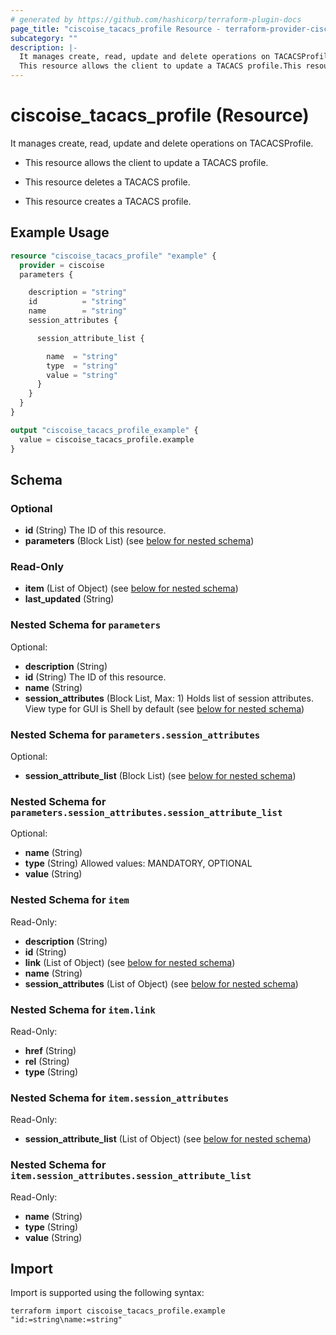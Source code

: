 ```yaml
---
# generated by https://github.com/hashicorp/terraform-plugin-docs
page_title: "ciscoise_tacacs_profile Resource - terraform-provider-ciscoise"
subcategory: ""
description: |-
  It manages create, read, update and delete operations on TACACSProfile.
  This resource allows the client to update a TACACS profile.This resource deletes a TACACS profile.This resource creates a TACACS profile.
---
```


# ciscoise_tacacs_profile (Resource)

It manages create, read, update and delete operations on TACACSProfile.

- This resource allows the client to update a TACACS profile.

- This resource deletes a TACACS profile.

- This resource creates a TACACS profile.

## Example Usage

```terraform
resource "ciscoise_tacacs_profile" "example" {
  provider = ciscoise
  parameters {

    description = "string"
    id          = "string"
    name        = "string"
    session_attributes {

      session_attribute_list {

        name  = "string"
        type  = "string"
        value = "string"
      }
    }
  }
}

output "ciscoise_tacacs_profile_example" {
  value = ciscoise_tacacs_profile.example
}
```

<!-- schema generated by tfplugindocs -->
## Schema

### Optional

- **id** (String) The ID of this resource.
- **parameters** (Block List) (see [below for nested schema](#nestedblock--parameters))

### Read-Only

- **item** (List of Object) (see [below for nested schema](#nestedatt--item))
- **last_updated** (String)

<a id="nestedblock--parameters"></a>
### Nested Schema for `parameters`

Optional:

- **description** (String)
- **id** (String) The ID of this resource.
- **name** (String)
- **session_attributes** (Block List, Max: 1) Holds list of session attributes. View type for GUI is Shell by default (see [below for nested schema](#nestedblock--parameters--session_attributes))

<a id="nestedblock--parameters--session_attributes"></a>
### Nested Schema for `parameters.session_attributes`

Optional:

- **session_attribute_list** (Block List) (see [below for nested schema](#nestedblock--parameters--session_attributes--session_attribute_list))

<a id="nestedblock--parameters--session_attributes--session_attribute_list"></a>
### Nested Schema for `parameters.session_attributes.session_attribute_list`

Optional:

- **name** (String)
- **type** (String) Allowed values: MANDATORY, OPTIONAL
- **value** (String)




<a id="nestedatt--item"></a>
### Nested Schema for `item`

Read-Only:

- **description** (String)
- **id** (String)
- **link** (List of Object) (see [below for nested schema](#nestedobjatt--item--link))
- **name** (String)
- **session_attributes** (List of Object) (see [below for nested schema](#nestedobjatt--item--session_attributes))

<a id="nestedobjatt--item--link"></a>
### Nested Schema for `item.link`

Read-Only:

- **href** (String)
- **rel** (String)
- **type** (String)


<a id="nestedobjatt--item--session_attributes"></a>
### Nested Schema for `item.session_attributes`

Read-Only:

- **session_attribute_list** (List of Object) (see [below for nested schema](#nestedobjatt--item--session_attributes--session_attribute_list))

<a id="nestedobjatt--item--session_attributes--session_attribute_list"></a>
### Nested Schema for `item.session_attributes.session_attribute_list`

Read-Only:

- **name** (String)
- **type** (String)
- **value** (String)

## Import

Import is supported using the following syntax:

```shell
terraform import ciscoise_tacacs_profile.example "id:=string\name:=string"
```
